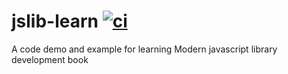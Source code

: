 # jslib-learn [![ci](https://github.com/fengnzl/jslib-learn/actions/workflows/ci.yml/badge.svg)](https://github.com/fengnzl/jslib-learn/actions/workflows/ci.yml)

A code demo and example for learning Modern javascript library development book
